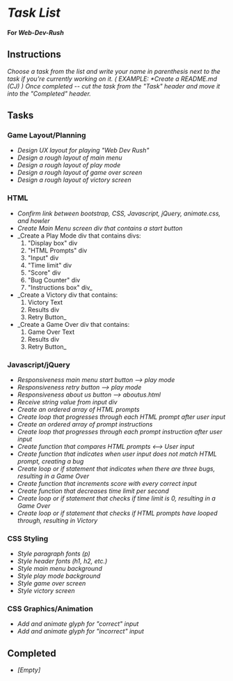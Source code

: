 # _Task List_

#### For _**Web-Dev-Rush**_

## Instructions

_Choose a task from the list and write your name in parenthesis next to the
task if you're currently working on it. ( EXAMPLE: *Create a README.md (CJ) )
Once completed -- cut the task from the "Task" header and move it into the
"Completed" header._

## Tasks

### Game Layout/Planning

* _Design UX layout for playing "Web Dev Rush"_
* _Design a rough layout of main menu_
* _Design a rough layout of play mode_
* _Design a rough layout of game over screen_
* _Design a rough layout of victory screen_


### HTML

* _Confirm link between bootstrap, CSS, Javascript, jQuery, animate.css, and howler_
* _Create Main Menu screen div that contains a start button_
* _Create a Play Mode div that contains divs:
    1) "Display box" div
    2) "HTML Prompts" div
    3) "Input" div
    4) "Time limit" div
    5) "Score" div
    6) "Bug Counter" div
    7) "Instructions box" div_
* _Create a Victory div that contains:
    1) Victory Text
    2) Results div
    3) Retry Button_
* _Create a Game Over div that contains:
    1) Game Over Text
    2) Results div
    3) Retry Button_

### Javascript/jQuery

* _Responsiveness main menu start button --> play mode_
* _Responsiveness retry button --> play mode_
* _Responsiveness about us button --> aboutus.html_
* _Receive string value from input div_
* _Create an ordered array of HTML prompts_
* _Create loop that progresses through each HTML prompt after user input_
* _Create an ordered array of prompt instructions_
* _Create loop that progresses through each prompt instruction after user input_
* _Create function that compares HTML prompts <--> User input_
* _Create function that indicates when user input does not match HTML prompt, creating a bug_
* _Create loop or if statement that indicates when there are three bugs, resulting in a Game Over_
* _Create function that increments score with every correct input_
* _Create function that decreases time limit per second_
* _Create loop or if statement that checks if time limit is 0, resulting in a Game Over_
* _Create loop or if statement that checks if HTML prompts have looped through, resulting in Victory_



### CSS Styling

* _Style paragraph fonts (p)_
* _Style header fonts (h1, h2, etc.)_
* _Style main menu background_
* _Style play mode background_
* _Style game over screen_
* _Style victory screen_

### CSS Graphics/Animation

* _Add and animate glyph for "correct" input_
* _Add and animate glyph for "incorrect" input_



## Completed

* _[Empty]_
